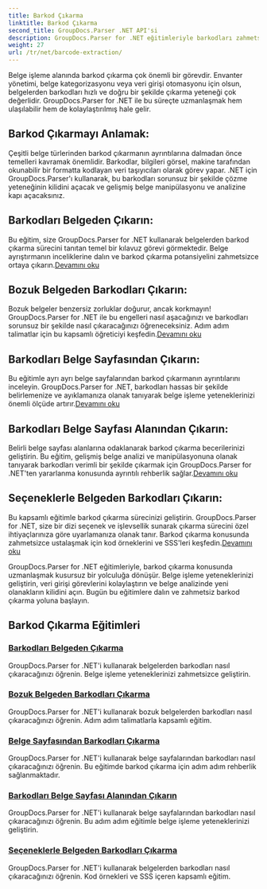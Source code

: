 ```yaml
---
title: Barkod Çıkarma
linktitle: Barkod Çıkarma
second_title: GroupDocs.Parser .NET API'si
description: GroupDocs.Parser for .NET eğitimleriyle barkodları zahmetsizce nasıl çıkaracağınızı öğrenin. Belge işleme yeteneklerinizi şimdi geliştirin!
weight: 27
url: /tr/net/barcode-extraction/
---
```


Belge işleme alanında barkod çıkarma çok önemli bir görevdir. Envanter yönetimi, belge kategorizasyonu veya veri girişi otomasyonu için olsun, belgelerden barkodları hızlı ve doğru bir şekilde çıkarma yeteneği çok değerlidir. GroupDocs.Parser for .NET ile bu süreçte uzmanlaşmak hem ulaşılabilir hem de kolaylaştırılmış hale gelir.

## Barkod Çıkarmayı Anlamak:

Çeşitli belge türlerinden barkod çıkarmanın ayrıntılarına dalmadan önce temelleri kavramak önemlidir. Barkodlar, bilgileri görsel, makine tarafından okunabilir bir formatta kodlayan veri taşıyıcıları olarak görev yapar. .NET için GroupDocs.Parser'ı kullanarak, bu barkodları sorunsuz bir şekilde çözme yeteneğinin kilidini açacak ve gelişmiş belge manipülasyonu ve analizine kapı açacaksınız.

## Barkodları Belgeden Çıkarın:
 Bu eğitim, size GroupDocs.Parser for .NET kullanarak belgelerden barkod çıkarma sürecini tanıtan temel bir kılavuz görevi görmektedir. Belge ayrıştırmanın inceliklerine dalın ve barkod çıkarma potansiyelini zahmetsizce ortaya çıkarın.[Devamını oku](./extract-barcodes-from-document/)

## Bozuk Belgeden Barkodları Çıkarın:
Bozuk belgeler benzersiz zorluklar doğurur, ancak korkmayın! GroupDocs.Parser for .NET ile bu engelleri nasıl aşacağınızı ve barkodları sorunsuz bir şekilde nasıl çıkaracağınızı öğreneceksiniz. Adım adım talimatlar için bu kapsamlı öğreticiyi keşfedin.[Devamını oku](./extract-barcodes-from-corrupted-document/)

## Barkodları Belge Sayfasından Çıkarın:
 Bu eğitimle ayrı ayrı belge sayfalarından barkod çıkarmanın ayrıntılarını inceleyin. GroupDocs.Parser for .NET, barkodları hassas bir şekilde belirlemenize ve ayıklamanıza olanak tanıyarak belge işleme yeteneklerinizi önemli ölçüde artırır.[Devamını oku](./extract-barcodes-from-document-page/)

## Barkodları Belge Sayfası Alanından Çıkarın:
 Belirli belge sayfası alanlarına odaklanarak barkod çıkarma becerilerinizi geliştirin. Bu eğitim, gelişmiş belge analizi ve manipülasyonuna olanak tanıyarak barkodları verimli bir şekilde çıkarmak için GroupDocs.Parser for .NET'ten yararlanma konusunda ayrıntılı rehberlik sağlar.[Devamını oku](./extract-barcodes-from-document-page-area/)

## Seçeneklerle Belgeden Barkodları Çıkarın:
Bu kapsamlı eğitimle barkod çıkarma sürecinizi geliştirin. GroupDocs.Parser for .NET, size bir dizi seçenek ve işlevsellik sunarak çıkarma sürecini özel ihtiyaçlarınıza göre uyarlamanıza olanak tanır. Barkod çıkarma konusunda zahmetsizce ustalaşmak için kod örneklerini ve SSS'leri keşfedin.[Devamını oku](./extract-barcodes-from-document-with-options/)

GroupDocs.Parser for .NET eğitimleriyle, barkod çıkarma konusunda uzmanlaşmak kusursuz bir yolculuğa dönüşür. Belge işleme yeteneklerinizi geliştirin, veri girişi görevlerini kolaylaştırın ve belge analizinde yeni olanakların kilidini açın. Bugün bu eğitimlere dalın ve zahmetsiz barkod çıkarma yoluna başlayın.
## Barkod Çıkarma Eğitimleri
### [Barkodları Belgeden Çıkarma](./extract-barcodes-from-document/)
GroupDocs.Parser for .NET'i kullanarak belgelerden barkodları nasıl çıkaracağınızı öğrenin. Belge işleme yeteneklerinizi zahmetsizce geliştirin.
### [Bozuk Belgeden Barkodları Çıkarma](./extract-barcodes-from-corrupted-document/)
GroupDocs.Parser for .NET'i kullanarak bozuk belgelerden barkodları nasıl çıkaracağınızı öğrenin. Adım adım talimatlarla kapsamlı eğitim.
### [Belge Sayfasından Barkodları Çıkarma](./extract-barcodes-from-document-page/)
GroupDocs.Parser for .NET'i kullanarak belge sayfalarından barkodları nasıl çıkaracağınızı öğrenin. Bu eğitimde barkod çıkarma için adım adım rehberlik sağlanmaktadır.
### [Barkodları Belge Sayfası Alanından Çıkarın](./extract-barcodes-from-document-page-area/)
GroupDocs.Parser for .NET'i kullanarak belge sayfalarından barkodları nasıl çıkaracağınızı öğrenin. Bu adım adım eğitimle belge işleme yeteneklerinizi geliştirin.
### [Seçeneklerle Belgeden Barkodları Çıkarma](./extract-barcodes-from-document-with-options/)
GroupDocs.Parser for .NET'i kullanarak belgelerden barkodları nasıl çıkaracağınızı öğrenin. Kod örnekleri ve SSS içeren kapsamlı eğitim.